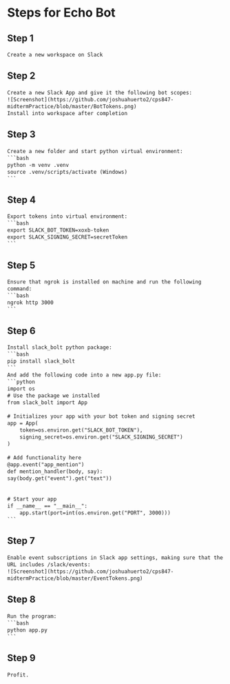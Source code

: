 # Steps for Echo Bot

## Step 1
    Create a new workspace on Slack

## Step 2
    Create a new Slack App and give it the following bot scopes:
    ![Screenshot](https://github.com/joshuahuerto2/cps847-midtermPractice/blob/master/BotTokens.png)
    Install into workspace after completion

## Step 3
    Create a new folder and start python virtual environment:
    ```bash
    python -m venv .venv
    source .venv/scripts/activate (Windows)
    ```

## Step 4
    Export tokens into virtual environment:
    ```bash
    export SLACK_BOT_TOKEN=xoxb-token
    export SLACK_SIGNING_SECRET=secretToken
    ```

## Step 5
    Ensure that ngrok is installed on machine and run the following command:
    ```bash
    ngrok http 3000
    ```

## Step 6
    Install slack_bolt python package:
    ```bash
    pip install slack_bolt
    ```
    And add the following code into a new app.py file:
    ```python
    import os
    # Use the package we installed
    from slack_bolt import App

    # Initializes your app with your bot token and signing secret
    app = App(
        token=os.environ.get("SLACK_BOT_TOKEN"),
        signing_secret=os.environ.get("SLACK_SIGNING_SECRET")
    )

    # Add functionality here
    @app.event("app_mention")
    def mention_handler(body, say):
    say(body.get("event").get("text"))


    # Start your app
    if __name__ == "__main__":
        app.start(port=int(os.environ.get("PORT", 3000)))
    ```

## Step 7
    Enable event subscriptions in Slack app settings, making sure that the URL includes /slack/events:
    ![Screenshot](https://github.com/joshuahuerto2/cps847-midtermPractice/blob/master/EventTokens.png)

## Step 8
    Run the program:
    ```bash 
    python app.py
    ```

## Step 9 
    Profit.
